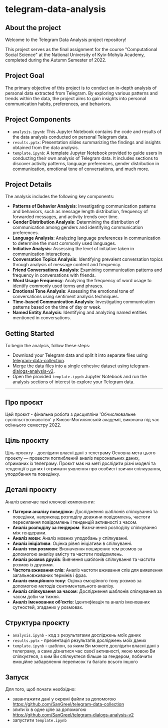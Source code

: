 # telegram-data-analysis

## About the project

Welcome to the Telegram Data Analysis project repository!

This project serves as the final assignment for the course "Computational Social Science" at the National University of Kyiv-Mohyla Academy, completed during the Autumn Semester of 2022.

## Project Goal

The primary objective of this project is to conduct an in-depth analysis of personal data extracted from Telegram. By exploring various patterns and trends within the data, the project aims to gain insights into personal communication habits, preferences, and behaviors.

## Project Components

- `analysis.ipynb`: This Jupyter Notebook contains the code and results of the data analysis conducted on personal Telegram data.
- `results.pptx`: Presentation slides summarizing the findings and insights obtained from the data analysis.
- `template.ipynb`: A template Jupyter Notebook provided to guide users in conducting their own analysis of Telegram data. It includes sections to discover activity patterns, language preferences, gender distribution in communication, emotional tone of conversations, and much more.

## Project Details

The analysis includes the following key components:

- **Patterns of Behavior Analysis**: Investigating communication patterns and behaviors, such as message length distribution, frequency of forwarded messages, and activity trends over time.
- **Gender Distribution Analysis**: Determining the distribution of communication among genders and identifying communication preferences.
- **Language Analysis**: Analyzing language preferences in communication to determine the most commonly used languages.
- **Initiative Analysis**: Assessing the level of initiative taken in communication interactions.
- **Conversation Topics Analysis**: Identifying prevalent conversation topics through analysis of message content and frequency.
- **Friend Conversations Analysis**: Examining communication patterns and frequency in conversations with friends.
- **Word Usage Frequency**: Analyzing the frequency of word usage to identify commonly used terms and phrases.
- **Emotional Tone Analysis**: Assessing the emotional tone of conversations using sentiment analysis techniques.
- **Time-based Communication Analysis**: Investigating communication patterns based on the time of day or week.
- **Named Entity Analysis**: Identifying and analyzing named entities mentioned in conversations.

## Getting Started

To begin the analysis, follow these steps:

- Download your Telegram data and split it into separate files using [telegram-data-collection](https://github.com/SanGreel/telegram-data-collection).
- Merge the data files into a single cohesive dataset using [telegram-dialogs-analysis-v2](https://github.com/SanGreel/telegram-dialogs-analysis-v2).
- Open the provided `template.ipynb` Jupyter Notebook and run the analysis sections of interest to explore your Telegram data.

---

## Про проєкт

Цей проєкт -  фінальна робота з дисципліни 'Обчислювальне суспільствознавство' у Києво-Могилянській академії, виконана під час осіннього семестру 2022.

## Ціль проєкту

Ціль проєкту - дослідити власні дані з телеграму
Основна мета цього проекту — провести поглиблений аналіз персональних даних, отриманих із телеграму. Проєкт має на меті дослідити різні моделі та тенденції в даних і отримати уявлення про особисті звички спілкування, уподобання та поведінку.

## Деталі проєкту

Аналіз включає такі ключові компоненти:

- **Патерни аналізу поведінки**: Дослідження шаблонів спілкування та поведінки, наприклад розподілу довжини повідомлень, частоти пересилання повідомлень і тенденцій активності з часом.
- **Аналіз розподілу за гендером**: Визначення розподілу спілкування між гендерами.
- **Аналіз мови**: Аналіз мовних уподобань у спілкуванні.
- **Аналіз ініціативи**: Оцінка рівня ініціативи в спілкуванні.
- **Аналіз тем розмови**: Визначення поширених тем розмов за допомогою аналізу вмісту та частоти повідомлень.
- **Аналіз розмов друзів**: Вивчення шаблонів спілкування та частоти розмов із друзями.
- **Частота вживання слів**: Аналіз частоти вживання слів для виявлення загальновживаних термінів і фраз.
- **Аналіз емоційного тону**: Оцінка емоційного тону розмов за допомогою методів сентиментального аналізу.
- **Аналіз спілкування за часом**: Дослідження шаблонів спілкування за часом доби чи тижня.
- **Аналіз іменованих об’єктів**: Ідентифікація та аналіз іменованих сутностей, згаданих у розмовах.

## Структура проєкту

- `analysis.ipynb` - код з результатами досліджень моїх даних
- `results.pptx` - презентація результатів досліджень моїх даних
- `template.ipynb` - шаблон, за яким Ви можете дослідити власні дані з телеграму, а саме дізнатися час своєї активності, якою мовою Ви спілкуєтеся, з ким Ви спілкуєтеся більше за гендером, побачити емоційне забарвлення переписок та багато всього іншого

## Запуск

Для того, щоб почати необхідно:
- завантажити дані у окремі файли за допомогою https://github.com/SanGreel/telegram-data-collection
- злити їх в одне ціле за допомогою https://github.com/SanGreel/telegram-dialogs-analysis-v2
- запустити `template.ipynb`

